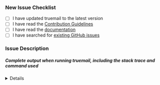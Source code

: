 <!-- Thanks for helping to make Truemail better! Before submit your issue, please make sure to check the following boxes by putting an x in the [ ] (don't: [x ], [ x], do: [x]) -->

### New Issue Checklist

- [ ] I have updated truemail to the latest version
- [ ] I have read the [Contribution Guidelines](https://github.com/truemail-rb/truemail-rack/blob/master/CONTRIBUTING.md)
- [ ] I have read the [documentation](https://github.com/truemail-rb/truemail-rack/blob/master/README.md)
- [ ] I have searched for [existing GitHub issues](https://github.com/truemail-rb/truemail-rack/issues)

### Issue Description
<!-- Please include what's happening, expected behavior, and any relevant code samples -->

##### Complete output when running truemail, including the stack trace and command used

<details>
  <pre>[INSERT OUTPUT HERE]</pre>
</details>

